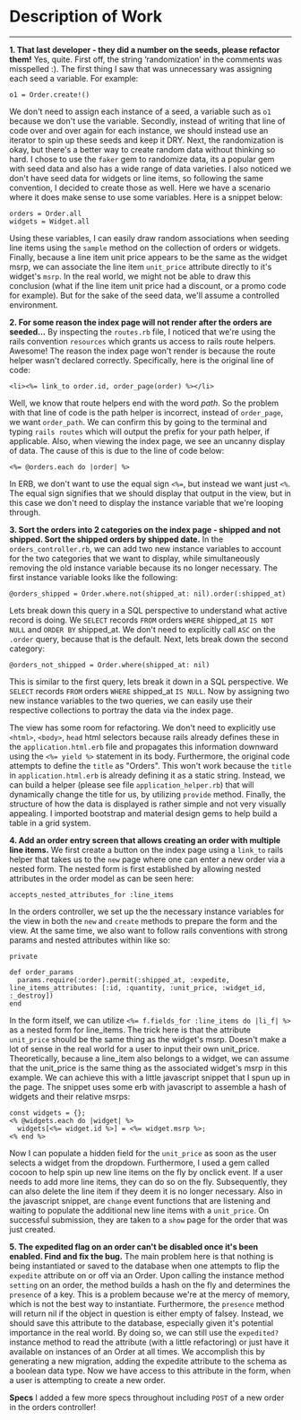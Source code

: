 # Description of Work
---

**1. That last developer - they did a number on the seeds, please refactor them!**
Yes, quite. First off, the string ‘randomization’ in the comments was misspelled :). The first thing I saw that was unnecessary was assigning each seed a variable. For example:
```
o1 = Order.create!()
```
We don't need to assign each instance of a seed, a variable such as `o1` because we don't use the variable. Secondly, instead of writing that line of code over and over again for each instance, we should instead use an iterator to spin up these seeds and keep it DRY. Next, the randomization is okay, but there's a better way to create random data without thinking so hard. I chose to use the `faker` gem to randomize data, its a popular gem with seed data and also has a wide range of data varieties. I also noticed we don't have seed data for widgets or line items, so following the same convention, I decided to create those as well. Here we have a scenario where it does make sense to use some variables. Here is a snippet below:
```
orders = Order.all
widgets = Widget.all
```
Using these variables, I can easily draw random associations when seeding line items using the `sample` method on the collection of orders or widgets. Finally, because a line item unit price appears to be the same as the widget msrp, we can associate the line item `unit_price` attribute directly to it's widget's `msrp`. In the real world, we might not be able to draw this conclusion (what if the line item unit price had a discount, or a promo code for example). But for the sake of the seed data, we'll assume a controlled environment.

**2. For some reason the index page will not render after the orders are seeded...**
By inspecting the `routes.rb` file, I noticed that we're using the rails convention `resources` which grants us access to rails route helpers. Awesome! The reason the index page won't render is because the route helper wasn't declared correctly. Specifically, here is the original line of code:
```
<li><%= link_to order.id, order_page(order) %></li>
```
Well, we know that route helpers end with the word *path*. So the problem with that line of code is the path helper is incorrect, instead of `order_page`, we want `order_path`. We can confirm this by going to the terminal and typing `rails routes` which will output the prefix for your path helper, if applicable. Also, when viewing the index page, we see an uncanny display of data. The cause of this is due to the line of code below:
```
<%= @orders.each do |order| %>
```
In ERB, we don't want to use the equal sign `<%=`, but instead we want just `<%`. The equal sign signifies that we should display that output in the view, but in this case we don't need to display the instance variable that we're looping through.

**3. Sort the orders into 2 categories on the index page - shipped and not shipped.  Sort the shipped orders by shipped date.**
In the `orders_controller.rb`, we can add two new instance variables to account for the two categories that we want to display, while simultaneously removing the old instance variable because its no longer necessary. The first instance variable looks like the following:
```
@orders_shipped = Order.where.not(shipped_at: nil).order(:shipped_at)
```
Lets break down this query in a SQL perspective to understand what active record is doing. We `SELECT` records `FROM` orders `WHERE` shipped_at `IS NOT NULL` and `ORDER BY` shipped_at. We don't need to explicitly call `ASC` on the `.order` query, because that is the default. Next, lets break down the second category:
```
@orders_not_shipped = Order.where(shipped_at: nil)
```
This is similar to the first query, lets break it down in a SQL perspective. We `SELECT` records `FROM` orders `WHERE` shipped_at `IS NULL`. Now by assigning two new instance variables to the two queries, we can easily use their respective collections to portray the data via the index page.

The view has some room for refactoring. We don't need to explicitly use `<html>`, `<body>`, `head` html selectors because rails already defines these in the `application.html.erb` file and propagates this information downward using the `<%= yield %>` statement in its body. Furthermore, the original code attempts to define the `title` as "Orders". This won't work because the `title` in `application.html.erb` is already defining it as a static string. Instead, we can build a helper (please see file `application_helper.rb`) that will dynamically change the title for us, by utilizing `provide` method. Finally, the structure of how the data is displayed is rather simple and not very visually appealing. I imported bootstrap and material design gems to help build a table in a grid system.

**4. Add an order entry screen that allows creating an order with multiple line items.**
We first create a button on the index page using a `link_to` rails helper that takes us to the `new` page where one can enter a new order via a nested form. The nested form is first established by allowing nested attributes in the order model as can be seen here:
```
accepts_nested_attributes_for :line_items
```
In the orders controller, we set up the the necessary instance variables for the view in both the `new` and `create` methods to prepare the form and the view. At the same time, we also want to follow rails conventions with strong params and nested attributes within like so:
```
private

def order_params
  params.require(:order).permit(:shipped_at, :expedite, line_items_attributes: [:id, :quantity, :unit_price, :widget_id, :_destroy])
end
```
In the form itself, we can utilize `<%= f.fields_for :line_items do |li_f| %>` as a nested form for line_items. The trick here is that the attribute `unit_price` should be the same thing as the widget's msrp. Doesn't make a lot of sense in the real world for a user to input their own unit_price. Theoretically, because a line_item also belongs to a widget, we can assume that the unit_price is the same thing as the associated widget's msrp in this example. We can achieve this with a little javascript snippet that I spun up in the page. The snippet uses some erb with javascript to assemble a hash of widgets and their relative msrps:
```
const widgets = {};
<% @widgets.each do |widget| %>
  widgets[<%= widget.id %>] = <%= widget.msrp %>;
<% end %>
```
Now I can populate a hidden field for the `unit_price` as soon as the user selects a widget from the dropdown. Furthermore, I used a gem called cocoon to help spin up new line items on the fly by onclick event. If a user needs to add more line items, they can do so on the fly. Subsequently, they can also delete the line item if they deem it is no longer necessary. Also in the javascript snippet, are `change` event functions that are listening and waiting to populate the additional new line items with a `unit_price`. On successful submission, they are taken to a `show` page for the order that was just created.

**5. The expedited flag on an order can't be disabled once it's been enabled. Find and fix the bug.**
The main problem here is that nothing is being instantiated or saved to the database when one attempts to flip the `expedite` attribute on or off via an Order. Upon calling the instance method `setting` on an order, the method builds a hash on the fly and determines the `presence` of a key. This is a problem because we're at the mercy of memory, which is not the best way to instantiate. Furthermore, the `presence` method will return nil if the object in question is either empty of falsey. Instead, we should save this attribute to the database, especially given it's potential importance in the real world. By doing so, we can still use the `expedited?` instance method to read the attribute (with a little refactoring) or just have it available on instances of an Order at all times. We accomplish this by generating a new migration, adding the expedite attribute to the schema as a boolean data type. Now we have access to this attribute in the form, when a user is attempting to create a new order.

**Specs**
I added a few more specs throughout including `POST` of a new order in the orders controller!
